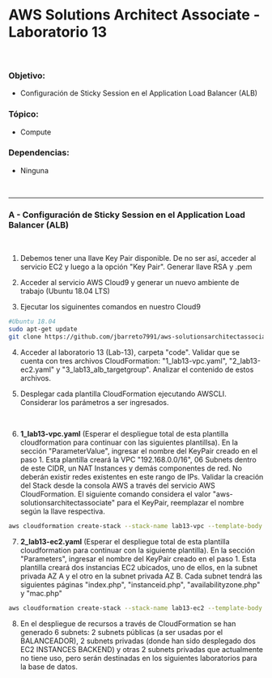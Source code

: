 # AWS Solutions Architect Associate - Laboratorio 13

<br>

### Objetivo: 
* Configuración de Sticky Session en el Application Load Balancer (ALB)

### Tópico:
* Compute

### Dependencias:
* Ninguna

<br>

---

### A - Configuración de Sticky Session en el Application Load Balancer (ALB)


<br>

1. Debemos tener una llave Key Pair disponible. De no ser así, acceder al servicio EC2 y luego a la opción "Key Pair". Generar llave RSA y .pem 

2. Acceder al servicio AWS Cloud9 y generar un nuevo ambiente de trabajo (Ubuntu 18.04 LTS)

3. Ejecutar los siguinentes comandos en nuestro Cloud9

```bash
#Ubuntu 18.04
sudo apt-get update
git clone https://github.com/jbarreto7991/aws-solutionsarchitectassociate.git
```

4. Acceder al laboratorio 13 (Lab-13), carpeta "code". Validar que se cuenta con tres archivos CloudFormation: "1_lab13-vpc.yaml", "2_lab13-ec2.yaml" y "3_lab13_alb_targetgroup". Analizar el contenido de estos archivos.

5. Desplegar cada plantilla CloudFormation ejecutando AWSCLI. Considerar los parámetros a ser ingresados.

    <br>
6. **1_lab13-vpc.yaml** (Esperar el despliegue total de esta plantilla cloudformation para continuar con las siguientes plantillsa). En la sección "ParameterValue", ingresar el nombre del KeyPair creado en el paso 1. Esta plantilla creará la VPC "192.168.0.0/16", 06 Subnets dentro de este CIDR, un NAT Instances y demás componentes de red. No deberán existir redes existentes en este rango de IPs. Validar la creación del Stack desde la consola AWS a través del servicio AWS CloudFormation. El siguiente comando considera el valor "aws-solutionsarchitectassociate" para el KeyPair, reemplazar el nombre según la llave respectiva.

```bash
aws cloudformation create-stack --stack-name lab13-vpc --template-body file://~/environment/aws-solutionsarchitectassociate/Lab-13/code/1_lab13-vpc.yaml --parameters ParameterKey=KeyPair,ParameterValue="aws-solutionsarchitectassociate" --capabilities CAPABILITY_IAM
```

7. **2_lab13-ec2.yaml** (Esperar el despliegue total de esta plantilla cloudformation para continuar con la siguiente plantilla). En la sección "Parameters", ingresar el nombre del KeyPair creado en el paso 1. Esta plantilla creará dos instancias EC2 ubicados, uno de ellos, en la subnet privada AZ A y el otro en la subnet privada AZ B. Cada subnet tendrá las siguientes páginas "index.php", "instanceid.php", "availabilityzone.php" y "mac.php"

```bash
aws cloudformation create-stack --stack-name lab13-ec2 --template-body file://~/environment/aws-solutionsarchitectassociate/Lab-13/code/2_lab13-ec2.yaml --parameters ParameterKey=KeyPair,ParameterValue="aws-solutionsarchitectassociate" --capabilities CAPABILITY_IAM
```

8. En el despliegue de recursos a través de CloudFormation se han generado 6 subnets: 2 subnets públicas (a ser usadas por el BALANCEADOR), 2 subnets privadas (donde han sido desplegado dos EC2 INSTANCES BACKEND) y otras 2 subnets privadas que actualmente no tiene uso, pero serán destinadas en los siguientes laboratorios para la base de datos.
